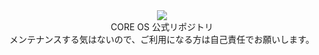 <div align="center">
<img src="https://user-images.githubusercontent.com/88177671/190918419-764467bc-b945-4200-9fc6-db0bdec67520.png">
<br>
CORE OS 公式リポジトリ
<br>
メンテナンスする気はないので、ご利用になる方は自己責任でお願いします。
</div>
